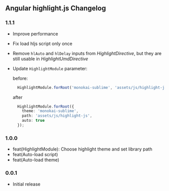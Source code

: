 ## Angular highlight.js Changelog

### 1.1.1

 - Improve performance
 - Fix load hljs script only once
 - Remove `hlAuto` and `hlDelay` inputs from *HighlightDirective*, but they are still usable in *HighlightUmdDirective*
 - Update `HighlightModule` parameter:

    before: 
    ```ts
      HighlightModule.forRoot('monokai-sublime', 'assets/js/highlight-js');
    ```

    after 

    ```ts
      HighlightModule.forRoot({ 
        theme: 'monokai-sublime', 
        path: 'assets/js/highlight-js', 
        auto: true 
      });
    ```

### 1.0.0

 - feat(HighlightModule): Choose highlight theme and set library path
 - feat(Auto-load script)
 - feat(Auto-load theme)

### 0.0.1

 - Initial release